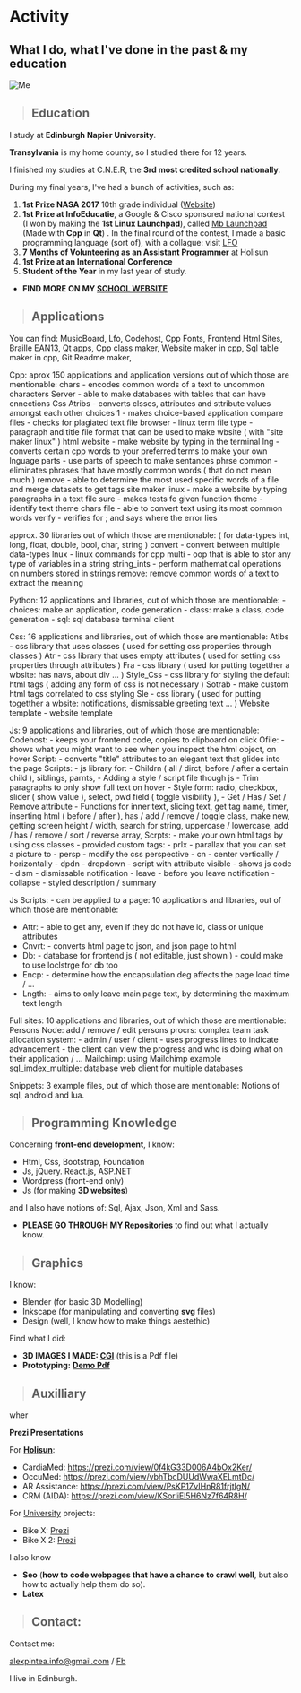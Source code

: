 # Activity

## What I do, what I've done in the past & my education

![Me](Picture_of_me.jpg)

> ## Education

I study at __Edinburgh Napier University__.

__Transylvania__ is my home county, so I studied there for 12 years.

I finished my studies at C.N.E.R, the __3rd most credited school nationally__.

During my final years, I've had a bunch of activities, such as:

1. __1st Prize NASA 2017__ 10th grade individual ([Website](https://www.wp-space-settlement.weebly.com))
2. __1st Prize at InfoEducatie__, a Google & Cisco sponsored national contest (I won by making the __1st Linux Launchpad__), called [Mb Launchpad](https://github.com/MusicBoard-Linux-Launchpad) (Made with __Cpp__ in __Qt__) . In the final round of the contest, I made a basic programming language (sort of), with a collague: visit [LFO](https://github.com/LfoProgramming)
2. __7 Months of Volunteering as an Assistant Programmer__ at Holisun
3. __1st Prize at an International Conference__
4. __Student of the Year__ in my last year of study.

- __FIND MORE ON MY [SCHOOL WEBSITE](http://alexpintea.weebly.com/)__

> ## Applications

You can find: MusicBoard, Lfo, Codehost, Cpp Fonts, Frontend Html Sites, Braille EAN13, Qt apps, Cpp class maker, Website maker in cpp, Sql table maker in cpp, Git Readme maker, 

Cpp:
aprox 150 applications and application versions out of which those are mentionable:
	chars - encodes common words of a text to uncommon characters
	Server - able to make databases with tables that can have cnnections
	Css Atribs - converts clsses, attributes and sttribute values amongst each other
	choices 1 - makes choice-based application
	compare files - checks for plagiated text
	file browser - linux term
	file type - paragraph and title file format that can be used to make wbsite ( with "site maker linux" )
	html website - make website by typing in the terminal
	lng - converts certain cpp words to your preferred terms to make your own lnguage
	parts - use parts of speech to make sentances
	phrse common - eliminates phrases that have mostly common words ( that do not mean much )
	remove - able to determine the most used specific words of a file and merge datasets to get tags
	site maker linux - make a website by typing paragraphs in a text file
	sure - makes tests fo given function
	theme - identify text theme
	chars file - able to convert text using its most common words
	verify - verifies for ; and says where the error lies

approx. 30 libraries out of which those are mentionable: ( for data-types int, long, float, double, bool, char, string )
	convert - convert between multiple data-types
	lnux - linux commands for cpp
	multi - oop that is able to stor any type of variables in a string
	string_ints - perform mathematical operations on numbers stored in strings
	remove: remove common words of a text to extract the meaning


Python:
12 applications and libraries, out of which those are mentionable:
	- choices: make an application, code generation
	- class: make a class, code generation
	- sql: sql database terminal client

Css:
16 applications and libraries, out of which those are mentionable:
	Atibs - css library that uses classes ( used for setting css properties through classes )
	Atr - css library that uses empty attributes ( used for setting css properties through attributes )
	Fra - css library ( used for putting togetther a wbsite: has navs, about div ... )
	Style_Css - css library for styling the default html tags ( adding any form of css is not necessary )
	Sotrab - make custom html tags correlated to css styling
	Sle - css library ( used for putting togetther a wbsite: notifications, dismissable greeting text ... )
	Website template - website template

Js:
9 applications and libraries, out of which those are mentionable:
	Codehost: - keeps your frontend code, copies to clipboard on click
	Ofile: - shows what you might want to see when you inspect the html object, on hover
	Script: - converts "title" attributes to an elegant text that glides into the page
	Scripts: - js library for:
		- Childrn ( all / dirct, before / after a certain child ), siblings, parnts, 
		- Adding a style / script file though js
		- Trim paragraphs to only show full text on hover
		- Style form: radio, checkbox, slider ( show value ), select, pwd field ( toggle visibility ), 
		- Get / Has / Set / Remove attribute
		- Functions for inner text, slicing text, get tag name, timer, inserting html ( before / after ), has / add / remove / toggle class, make new, getting screen height / width, search for string, uppercase / lowercase, add / has / remove / sort / reverse array, 
	Scrpts: - make your own html tags by using css classes
		    - provided custom tags:
		        - prlx - parallax that you can set a picture to 
		        - persp - modify the css perspective
		        - cn - center vertically / horizontally
		        - dpdn - dropdown
		        - script with attribute visible - shows js code
		        - dism - dismissable notification
		        - leave - before you leave notification
		        - collapse - styled description / summary


Js Scripts: - can be applied to a page:
10 applications and libraries, out of which those are mentionable:
   - Attr: - able to get any, even if they do not have id, class or unique attributes
   - Cnvrt: - converts html page to json, and json page to html
   - Db: - database for frontend js ( not editable, just shown ) - could make to use loclstrge for db too
   - Encp: - determine how the encapsulation deg affects the page load time / ...
   - Lngth: - aims to only leave main page text, by determining the maximum text length


Full sites:
10 applications and libraries, out of which those are mentionable:
	Persons Node: add / remove / edit persons
	procrs: complex team task allocation system:
		- admin / user / client
		- uses progress lines to indicate advancement
		- the client can view the progress and who is doing what on their application / ...
	Mailchimp: using Mailchimp example
	sql_imdex_multiple: database web client for multiple databases

Snippets:
3 example files, out of which those are mentionable:
Notions of sql, android and lua.


> ## Programming Knowledge

Concerning __front-end development__, I know:
- Html, Css, Bootstrap, Foundation
- Js, jQuery. React.js, ASP.NET
- Wordpress (front-end only)
- Js (for making __3D websites__)

and I also have notions of: Sql, Ajax, Json, Xml and Sass.

- __PLEASE GO THROUGH MY [Repositories](https://github.com/AlexPintea?tab=repositories)__ to find out what I actually know.


> ## Graphics

I know:
- Blender (for basic 3D Modelling)
- Inkscape (for manipulating and converting __svg__ files)
- Design (well, I know how to make things aestethic)

Find what I did:
- __3D IMAGES I MADE: [CGI]()__ (this is a Pdf file)
- __Prototyping:__ __[Demo Pdf](https://github.com/AlexPintea/Frontend-Html-Sites/blob/master/Prototypes/Alexpsite/Alexpsite.pdf)__

> ## Auxilliary

wher

__Prezi Presentations__

For __[Holisun](https://www.holisun.com/en/)__:

- CardiaMed: https://prezi.com/view/0f4kG33D006A4bOx2Ker/
- OccuMed:   https://prezi.com/view/vbhTbcDUUdWwaXELmtDc/
- AR Assistance: https://prezi.com/view/PsKP1ZvIHnR81frjtIgN/
- CRM (AIDA): https://prezi.com/view/KSorliEl5H6Nz7f64R8H/

For [University](https://github.com/AlexPintea/Edinburgh-Napier-University-Projects-Repository) projects:

- Bike X: [Prezi](https://prezi.com/view/03UsPAH9PfwcB7L9A4dO/)
- Bike X 2: [Prezi](https://bit.ly/2bikex)

I also know
- __Seo__ (__how to code webpages that have a chance to crawl well__, but also how to actually help them do so).
- __Latex__

> ## Contact:

Contact me:

alexpintea.info@gmail.com / 
[Fb](https://www.facebook.com/pin.alexandru)

I live in Edinburgh.
